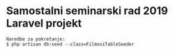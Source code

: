 # Samostalni seminarski rad 2019 Laravel projekt

``` 
Naredbe za pokretanje:
$ php artisan db:seed --class=FilmoviTableSeeder  
```

